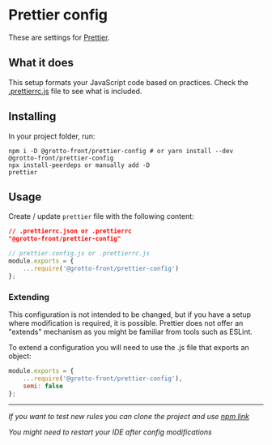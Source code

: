 # Prettier config

These are settings for [Prettier](https://prettier.io/).

## What it does

This setup formats your JavaScript code based on practices. Check the [.prettierrc.js](.prettierrc.js) file to see what is included.

## Installing

In your project folder, run:

```
npm i -D @grotto-front/prettier-config # or yarn install --dev @grotto-front/prettier-config
npx install-peerdeps or manually add -D
prettier
```

## Usage

Create / update `prettier` file with the following content:

```json 
// .prettierrc.json or .prettierrc
"@grotto-front/prettier-config"
```

```js
// prettier.config.js or .prettierrc.js
module.exports = {
    ...require('@grotto-front/prettier-config')
};
```


### Extending

This configuration is not intended to be changed, but if you have a setup where modification is required, it is possible. Prettier does not offer an "extends" mechanism as you might be familiar from tools such as ESLint.

To extend a configuration you will need to use the .js file that exports an object:
```js
module.exports = {
    ...require('@grotto-front/prettier-config'),
    semi: false
};
```

---

*If you want to test new rules you can clone the project and use [npm link](https://docs.npmjs.com/cli/v6/commands/npm-link)*

*You might need to restart your IDE after config modifications*
